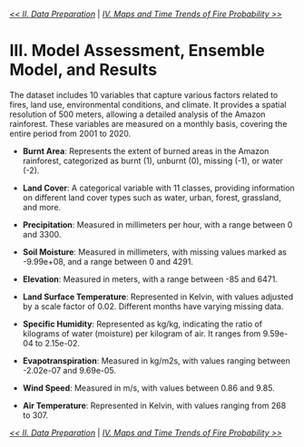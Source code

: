[*<< II. Data Preparation*](https://github.com/abid-mohamed/Mapping_the_Spatio-Temporal_Distribution_of_Fires_in_the_Amazon/blob/main/2_data_preparation/README.md) 
| 
[*IV. Maps and Time Trends of Fire Probability >>*](https://github.com/abid-mohamed/Mapping_the_Spatio-Temporal_Distribution_of_Fires_in_the_Amazon/blob/main/README.md#iv-maps-and-time-trends-of-fire-probability)

# III. Model Assessment, Ensemble Model, and Results

The dataset includes 10 variables that capture various factors related to fires, land use, environmental conditions, and climate. It provides a spatial resolution of 500 meters, allowing a detailed analysis of the Amazon rainforest. These variables are measured on a monthly basis, covering the entire period from 2001 to 2020.

- **Burnt Area**: Represents the extent of burned areas in the Amazon rainforest, categorized as burnt (1), unburnt (0), missing (-1), or water (-2).

- **Land Cover**: A categorical variable with 11 classes, providing information on different land cover types such as water, urban, forest, grassland, and more.

- **Precipitation**: Measured in millimeters per hour, with a range between 0 and 3300.

- **Soil Moisture**: Measured in millimeters, with missing values marked as -9.99e+08, and a range between 0 and 4291.

- **Elevation**: Measured in meters, with a range between -85 and 6471.

- **Land Surface Temperature**: Represented in Kelvin, with values adjusted by a scale factor of 0.02. Different months have varying missing data.

- **Specific Humidity**: Represented as kg/kg, indicating the ratio of kilograms of water (moisture) per kilogram of air. It ranges from 9.59e-04 to 2.15e-02.

- **Evapotranspiration**: Measured in kg/m2s, with values ranging between -2.02e-07 and 9.69e-05.

- **Wind Speed**: Measured in m/s, with values between 0.86 and 9.85.

- **Air Temperature**: Represented in Kelvin, with values ranging from 268 to 307.



[*<< II. Data Preparation*](https://github.com/abid-mohamed/Mapping_the_Spatio-Temporal_Distribution_of_Fires_in_the_Amazon/blob/main/2_data_preparation/README.md) 
| 
[*IV. Maps and Time Trends of Fire Probability >>*](https://github.com/abid-mohamed/Mapping_the_Spatio-Temporal_Distribution_of_Fires_in_the_Amazon/blob/main/README.md#iv-maps-and-time-trends-of-fire-probability)